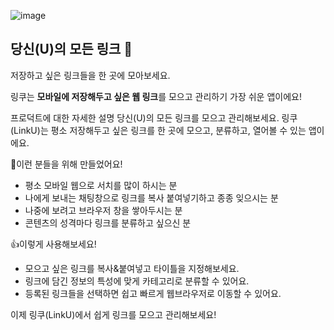 ![image](https://github.com/younghoonKimm/linku-app/assets/58809170/f1f9e193-548a-4290-8a4c-517ece770b92)



## 당신(U)의 모든 링크 🔗

저장하고 싶은 링크들을 한 곳에 모아보세요.

링쿠는 **모바일에 저장해두고 싶은 웹 링크**를 모으고 관리하기 가장 쉬운 앱이에요!

프로덕트에 대한 자세한 설명
당신(U)의 모든 링크를 모으고 관리해보세요.
링쿠(LinkU)는 평소 저장해두고 싶은 링크를
한 곳에 모으고, 분류하고, 열어볼 수 있는 앱이에요.


🙋이런 분들을 위해 만들었어요!
 - 평소 모바일 웹으로 서치를 많이 하시는 분
 - 나에게 보내는 채팅창으로 링크를 복사 붙여넣기하고 종종 잊으시는 분
 - 나중에 보려고 브라우저 창을 쌓아두시는 분
 - 콘텐츠의 성격마다 링크를 분류하고 싶으신 분


👍이렇게 사용해보세요!
 - 모으고 싶은 링크를 복사&붙여넣고 타이틀을 지정해보세요.
 - 링크에 담긴 정보의 특성에 맞게 카테고리로 분류할 수 있어요.
 - 등록된 링크들을 선택하면 쉽고 빠르게 웹브라우저로 이동할 수 있어요.


이제 링쿠(LinkU)에서 쉽게 링크를 모으고 관리해보세요!
